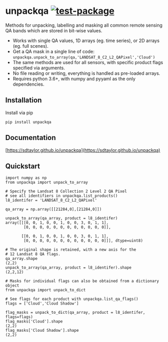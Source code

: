 # unpackqa [![test-package](https://github.com/sdtaylor/unpackqa/actions/workflows/test-package.yml/badge.svg)](https://github.com/sdtaylor/unpackqa/actions/workflows/test-package.yml) 
Methods for unpacking, labelling and masking all common remote sensing QA bands which are stored in bit-wise values.  

- Works with single QA values, 1D arrays (eg. time series), or 2D arrays (eg. full scenes).  
- Get a QA mask in a single line of code: `unpackqa.unpack_to_array(qa,'LANDSAT_8_C2_L2_QAPixel','Cloud')`
- The same methods are used for all sensors, with specific product flags specified via arguments.  
- No file reading or writing, everything is handled as pre-loaded arrays.  
- Requires python 3.6+, with numpy and pyyaml as the only dependencies.  

## Installation

Install via pip

```
pip install unpackqa
```

## Documentation
[https://sdtaylor.github.io/unpackqa](https://sdtaylor.github.io/unpackqa)  

## Quickstart

```
import numpy as np
from unpackqa import unpack_to_array

# Specify the Landsat 8 Collection 2 Level 2 QA Pixel
# see all identifiers in unpackqa.list_products()
l8_identifer = 'LANDSAT_8_C2_L2_QAPixel'

qa_array = np.array([[21284,0],[21284,0]])

unpack_to_array(qa_array, product = l8_identifer)
array([[[0, 0, 1, 0, 0, 1, 0, 0, 3, 0, 1, 1],
        [0, 0, 0, 0, 0, 0, 0, 0, 0, 0, 0, 0]],

       [[0, 0, 1, 0, 0, 1, 0, 0, 3, 0, 1, 1],
        [0, 0, 0, 0, 0, 0, 0, 0, 0, 0, 0, 0]]], dtype=uint8)

# The original shape is retained, with a new axis for the 
# 12 Landsat 8 QA flags. 
qa_array.shape
(2,2)
unpack_to_array(qa_array, product = l8_identifer).shape
(2,2,12)

# Masks for individual flags can also be obtained from a dictionary object
from unpackqa import unpack_to_dict

# See flags for each product with unpackqa.list_qa_flags()
flags = ['Cloud','Cloud Shadow']

flag_masks = unpack_to_dict(qa_array, product = l8_identifer, flags=flags)
flag_masks['Cloud'].shape
(2,2)
flag_masks['Cloud Shadow'].shape
(2,2)

```
